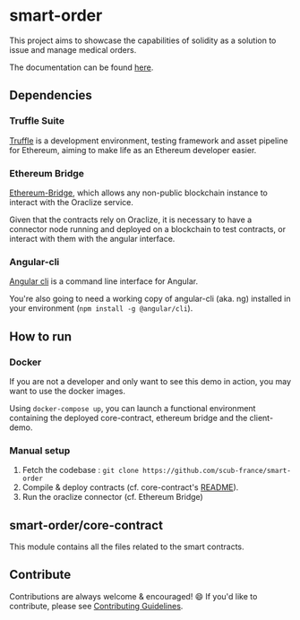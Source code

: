 # smart-order

This project aims to showcase the capabilities of solidity as a solution to issue and manage medical orders.

The documentation can be found [here](https://github.com/scub-france/smart-order/wiki).

## Dependencies
### Truffle Suite
[Truffle](https://github.com/trufflesuite/truffle) is a development environment, testing framework and asset pipeline for Ethereum, aiming to make life as an Ethereum developer easier.

### Ethereum Bridge
[Ethereum-Bridge](https://github.com/oraclize/ethereum-bridge), which allows any non-public blockchain instance to interact with the Oraclize service.

Given that the contracts rely on Oraclize, it is necessary to have a connector node running and deployed on a blockchain to test contracts, or interact with them with the angular interface.

### Angular-cli
[Angular cli](https://cli.angular.io/) is a command line interface for Angular.

You're also going to need a working copy of angular-cli (aka. ng) installed in your environment (`npm install -g @angular/cli`).

## How to run
### Docker
If you are not a developer and only want to see this demo in action, you may want to use the docker images.

Using `docker-compose up`, you can launch a functional environment containing the deployed core-contract, ethereum bridge and the client-demo.

### Manual setup
1. Fetch the codebase :  `git clone https://github.com/scub-france/smart-order`
2. Compile & deploy contracts (cf. core-contract's [README](./core-contract/README.md)).
3. Run the oraclize connector (cf. Ethereum Bridge) 

## smart-order/core-contract
This module contains all the files related to the smart contracts.

## Contribute
Contributions are always welcome & encouraged! :smile: If you'd like to contribute, please see [Contributing Guidelines](./CONTRIBUTING.md).
